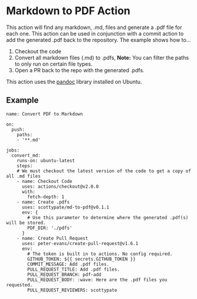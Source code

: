 # Markdown to PDF Action	

This action will find any markdown, .md, files and generate a .pdf file for each one. This action can be used in conjunction with a commit action to add the generated .pdf back to the repository. The example shows how to...

1. Checkout the code 
2. Convert all markdown files (.md) to .pdfs, **Note:** You can filter the paths to only run on certain file types.
3. Open a PR back to the repo with the generated .pdfs. 

This action uses the [pandoc](https://pandoc.org/) library installed on Ubuntu.

## Example
```
name: Convert PDF to Markdown

on:
  push:
    paths:
    - '**.md'

jobs:
  convert_md: 
    runs-on: ubuntu-latest
    steps:
    # We must checkout the latest version of the code to get a copy of all .md files
    - name: Checkout Code
      uses: actions/checkout@v2.0.0
      with:
        fetch-depth: 1
    - name: Create .pdfs
      uses: scottypate/md-to-pdf@v0.1.1
      env: {
        # Use this parameter to determine where the generated .pdf(s) will be stored.
        PDF_DIR: './pdfs'
      }
    - name: Create Pull Request
      uses: peter-evans/create-pull-request@v1.6.1
      env:
        # The token is built in to actions. No config required.
        GITHUB_TOKEN: ${{ secrets.GITHUB_TOKEN }}
        COMMIT_MESSAGE: Add .pdf files.
        PULL_REQUEST_TITLE: Add .pdf files.
        PULL_REQUEST_BRANCH: pdf-add
        PULL_REQUEST_BODY: :wave: Here are the .pdf files you requested.
        PULL_REQUEST_REVIEWERS: scottypate
```      